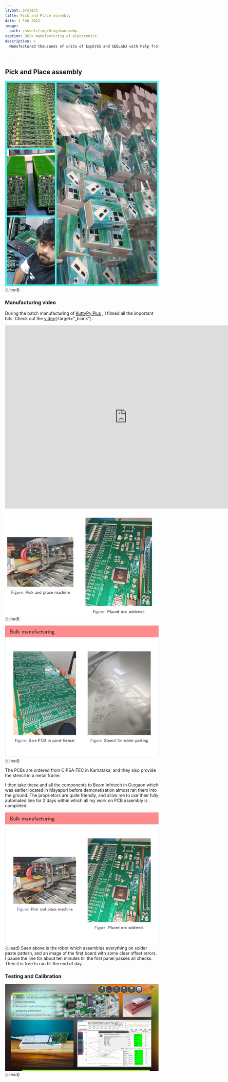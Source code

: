 ```yaml
---
layout: project
title: Pick and Place assembly
date: 1 Feb 2021
image:  
  path: /assets/img/blog/man.webp
caption: Bulk manufacturing of electronics.
description: >
  Manufactured thousands of units of ExpEYES and SEELab3 with help from a Pick And Place Assembly firm which is now located in Gurgaon.

---
```


## Pick and Place assembly

![](/assets/img/blog/pnp.jpeg){:.lead}

### Manufacturing video

During the batch manufacturing of [KuttyPy Plus](https://csparkresearch.in/kuttypyplus) , I filmed all the important bits. Check out the [video](https://www.youtube.com/embed/9xXyL25D2jo?si=7kIOSDi9OaepTCWc){:target="_blank"}.

<iframe width="800" height="600" src="https://www.youtube.com/embed/9xXyL25D2jo?si=7kIOSDi9OaepTCWc" title="YouTube video player" frameborder="0" allow="accelerometer; autoplay; clipboard-write; encrypted-media; gyroscope; picture-in-picture; web-share" referrerpolicy="strict-origin-when-cross-origin" allowfullscreen></iframe>

![](/assets/img/seminar/seminar_cropped-1-38_page-0024_clipped.jpg){:.lead}

![](/assets/img/seminar/seminar_cropped-1-38_page-0023.jpg){:.lead}

The PCBs are ordered from CIPSA-TEC in Karnataka, and they also provide the stencil in a metal frame. 

I then take these and all the components to Beam Infotech in Gurgaon which was earlier located in Mayapuri before demonetisation almost ran them into the ground. The proprietors are quite friendly, and allow me to use their fully automated line for 2 days within which all my work on PCB assembly is completed.

![](/assets/img/seminar/seminar_cropped-1-38_page-0024.jpg){:.lead}
Seen above is the robot which assembles everything on solder paste pattern, and an image of the first board with some clear offset errors. I pause the line for about ten minutes till the first panel passes all checks. Then it is free to run till the end of day.

### Testing and Calibration

![](/assets/img/blog/seelab_test.jpeg){:.lead}
